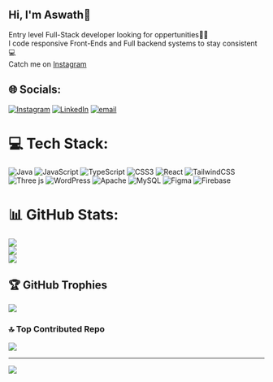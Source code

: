 ## Hi, I'm Aswath💫

Entry level Full-Stack developer looking for oppertunities🧑‍💻</br>
I code responsive Front-Ends and Full backend systems to stay consistent💻</br>
Catch me on [Instagram](https://www.instagram.com/ashwath_1004)


## 🌐 Socials:
[![Instagram](https://img.shields.io/badge/Instagram-%23E4405F.svg?logo=Instagram&logoColor=white)](https://instagram.com/ashwath_1004) [![LinkedIn](https://img.shields.io/badge/LinkedIn-%230077B5.svg?logo=linkedin&logoColor=white)](https://linkedin.com/in/Aswath.Rs) [![email](https://img.shields.io/badge/Email-D14836?logo=gmail&logoColor=white)](mailto:aswathrs78@gmail.com) 

# 💻 Tech Stack:
![Java](https://img.shields.io/badge/java-%23ED8B00.svg?style=for-the-badge&logo=openjdk&logoColor=white) ![JavaScript](https://img.shields.io/badge/javascript-%23323330.svg?style=for-the-badge&logo=javascript&logoColor=%23F7DF1E) ![TypeScript](https://img.shields.io/badge/typescript-%23007ACC.svg?style=for-the-badge&logo=typescript&logoColor=white) ![CSS3](https://img.shields.io/badge/css3-%231572B6.svg?style=for-the-badge&logo=css3&logoColor=white) ![React](https://img.shields.io/badge/react-%2320232a.svg?style=for-the-badge&logo=react&logoColor=%2361DAFB) ![TailwindCSS](https://img.shields.io/badge/tailwindcss-%2338B2AC.svg?style=for-the-badge&logo=tailwind-css&logoColor=white) ![Three js](https://img.shields.io/badge/threejs-black?style=for-the-badge&logo=three.js&logoColor=white) ![WordPress](https://img.shields.io/badge/WordPress-%23117AC9.svg?style=for-the-badge&logo=WordPress&logoColor=white) ![Apache](https://img.shields.io/badge/apache-%23D42029.svg?style=for-the-badge&logo=apache&logoColor=white) ![MySQL](https://img.shields.io/badge/mysql-4479A1.svg?style=for-the-badge&logo=mysql&logoColor=white) ![Figma](https://img.shields.io/badge/figma-%23F24E1E.svg?style=for-the-badge&logo=figma&logoColor=white) ![Firebase](https://img.shields.io/badge/firebase-a08021?style=for-the-badge&logo=firebase&logoColor=ffcd34)
# 📊 GitHub Stats:
![](https://github-readme-stats.vercel.app/api?username=aswath0001&theme=dark&hide_border=false&include_all_commits=false&count_private=false)<br/>
![](https://nirzak-streak-stats.vercel.app/?user=aswath0001&theme=dark&hide_border=false)<br/>
![](https://github-readme-stats.vercel.app/api/top-langs/?username=aswath0001&theme=dark&hide_border=false&include_all_commits=false&count_private=false&layout=compact)

## 🏆 GitHub Trophies
![](https://github-profile-trophy.vercel.app/?username=aswath0001&theme=monokai&no-frame=false&no-bg=true&margin-w=4)

### 🔝 Top Contributed Repo
![](https://github-contributor-stats.vercel.app/api?username=aswath0001&limit=5&theme=dark&combine_all_yearly_contributions=true)

---
[![](https://visitcount.itsvg.in/api?id=aswath0001&icon=0&color=0)](https://visitcount.itsvg.in)

<!-- Proudly created with GPRM ( https://gprm.itsvg.in ) -->
